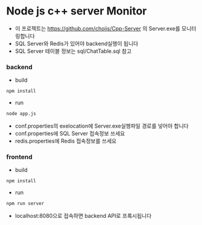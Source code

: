 
# Node js c++ server Monitor 
* 이 프로젝트는 https://github.com/choiis/Cpp-Server 의 Server.exe를 모니터링합니다  
* SQL Server와 Redis가 있어야 backend실행이 됩니다  
* SQL Server 테이블 정보는 sql/ChatTable.sql 참고

### backend
* build
```bash
npm install  
```
* run
```bash
node app.js
```

* conf.properties의 exelocation에 Server.exe실행파일 경로를 넣어야 합니다  
* conf.properties에 SQL Server 접속정보 쓰세요  
* redis.properties에 Redis 접속정보를 쓰세요

### frontend
* build
```bash
npm install  
```
* run

```bash
npm run server
```

* localhost:8080으로 접속하면 backend API로 프록시됩니다